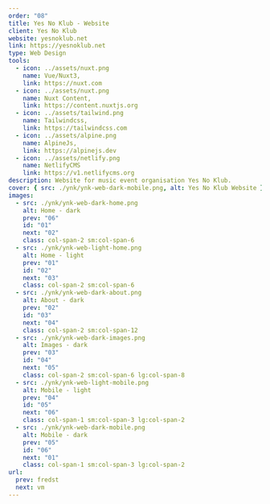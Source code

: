 ```yaml
---
order: "08"
title: Yes No Klub - Website
client: Yes No Klub
website: yesnoklub.net
link: https://yesnoklub.net
type: Web Design
tools:
  - icon: ../assets/nuxt.png
    name: Vue/Nuxt3,
    link: https://nuxt.com
  - icon: ../assets/nuxt.png
    name: Nuxt Content,
    link: https://content.nuxtjs.org
  - icon: ../assets/tailwind.png
    name: Tailwindcss,
    link: https://tailwindcss.com
  - icon: ../assets/alpine.png
    name: AlpineJs,
    link: https://alpinejs.dev
  - icon: ../assets/netlify.png
    name: NetlifyCMS
    link: https://v1.netlifycms.org
description: Website for music event organisation Yes No Klub.
cover: { src: ./ynk/ynk-web-dark-mobile.png, alt: Yes No Klub Website }
images:
  - src: ./ynk/ynk-web-dark-home.png
    alt: Home - dark
    prev: "06"
    id: "01"
    next: "02"
    class: col-span-2 sm:col-span-6
  - src: ./ynk/ynk-web-light-home.png
    alt: Home - light
    prev: "01"
    id: "02"
    next: "03"
    class: col-span-2 sm:col-span-6
  - src: ./ynk/ynk-web-dark-about.png
    alt: About - dark
    prev: "02"
    id: "03"
    next: "04"
    class: col-span-2 sm:col-span-12
  - src: ./ynk/ynk-web-dark-images.png
    alt: Images - dark
    prev: "03"
    id: "04"
    next: "05"
    class: col-span-2 sm:col-span-6 lg:col-span-8
  - src: ./ynk/ynk-web-light-mobile.png
    alt: Mobile - light
    prev: "04"
    id: "05"
    next: "06"
    class: col-span-1 sm:col-span-3 lg:col-span-2
  - src: ./ynk/ynk-web-dark-mobile.png
    alt: Mobile - dark
    prev: "05"
    id: "06"
    next: "01"
    class: col-span-1 sm:col-span-3 lg:col-span-2
url:
  prev: fredst
  next: vm
---
```

